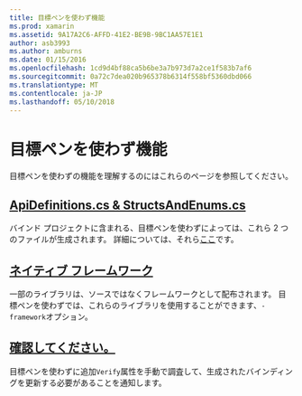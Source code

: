 ```yaml
---
title: 目標ペンを使わず機能
ms.prod: xamarin
ms.assetid: 9A17A2C6-AFFD-41E2-BE9B-9BC1AA57E1E1
author: asb3993
ms.author: amburns
ms.date: 01/15/2016
ms.openlocfilehash: 1cd9d4bf88ca5b6be3a7b973d7a2ce1f583b7af6
ms.sourcegitcommit: 0a72c7dea020b965378b6314f558bf5360dbd066
ms.translationtype: MT
ms.contentlocale: ja-JP
ms.lasthandoff: 05/10/2018
---
```

# <a name="objective-sharpie-features"></a>目標ペンを使わず機能

目標ペンを使わずの機能を理解するのにはこれらのページを参照してください。

## <a name="apidefinitionscs--structsandenumscsapidefinitions-structsandenumsmd"></a>[**ApiDefinitions.cs & StructsAndEnums.cs**](apidefinitions-structsandenums.md)

バインド プロジェクトに含まれる、目標ペンを使わずによっては、これら 2 つのファイルが生成されます。 詳細については、それら[ここ](apidefinitions-structsandenums.md)です。

## <a name="native-frameworksnative-frameworksmd"></a>[**ネイティブ フレームワーク**](native-frameworks.md)

一部のライブラリは、ソースではなくフレームワークとして配布されます。
目標ペンを使わずでは、これらのライブラリを使用することができます、`-framework`オプション。

## <a name="verifyverifymd"></a>[**確認してください。**](verify.md)

目標ペンを使わずに追加`Verify`属性を手動で調査して、生成されたバインディングを更新する必要があることを通知します。 

